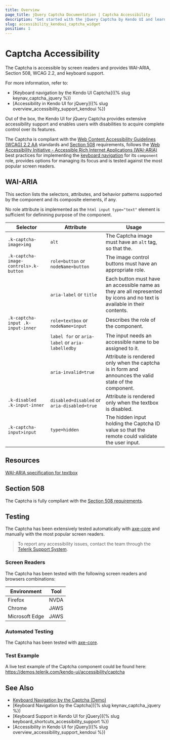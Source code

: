 ```yaml
---
title: Overview
page_title: jQuery Captcha Documentation | Captcha Accessibility
description: "Get started with the jQuery Captcha by Kendo UI and learn about its accessibility support for WAI-ARIA, Section 508, and WCAG 2.2."
slug: accessibility_kendoui_captcha_widget
position: 1
---
```


# Captcha Accessibility

The Captcha is accessible by screen readers and provides WAI-ARIA, Section 508, WCAG 2.2, and keyboard support.

For more information, refer to:
* [Keyboard navigation by the Kendo UI Captcha]({% slug keynav_captcha_jquery %})
* [Accessibility in Kendo UI for jQuery]({% slug overview_accessibility_support_kendoui %})




Out of the box, the Kendo UI for jQuery Captcha provides extensive accessibility support and enables users with disabilities to acquire complete control over its features.


The Captcha is compliant with the [Web Content Accessibility Guidelines (WCAG) 2.2 AA](https://www.w3.org/TR/WCAG22/) standards and [Section 508](https://www.section508.gov/) requirements, follows the [Web Accessibility Initiative - Accessible Rich Internet Applications (WAI-ARIA)](https://www.w3.org/WAI/ARIA/apg/) best practices for implementing the [keyboard navigation](#keyboard-navigation) for its `component` role, provides options for managing its focus and is tested against the most popular screen readers.

## WAI-ARIA


This section lists the selectors, attributes, and behavior patterns supported by the component and its composite elements, if any.


No role attribute is implemented as the  `html input type="text"` element is sufficient for definining purpose of the component.

| Selector | Attribute | Usage |
| -------- | --------- | ----- |
| `.k-captcha-image>img` | `alt` | The Captcha image must have an `alt` tag, so that the. |
| `.k-captcha-image-controls>.k-button` | `role=button` or `nodeName=button` | The image control buttons must have an appropriate role. |
|  | `aria-label` or `title` | Each button must have an accessible name as they are all represented by icons and no text is available in their contents. |
| `.k-captcha-input .k-input-inner` | `role=textbox` or `nodeName=input` | Describes the role of the component. |
|  | `label for` or `aria-label` or `aria-labelledby` | The input needs an accessible name to be assigned to it. |
|  | `aria-invalid=true` | Attribute is rendered only when the captcha is in form and announces the valid state of the component. |
| `.k-disabled .k-input-inner` | `disabled=disabled` or `aria-disabled=true` | Attribute is rendered only when the textbox is disabled. |
| `.k-captcha-input>input` | `type=hidden` | The hidden input holding the Captcha ID value so that the remote could validate the user input. |

## Resources

[WAI-ARIA specification for textbox](https://www.w3.org/TR/wai-aria-1.2/#textbox)

## Section 508


The Captcha is fully compliant with the [Section 508 requirements](http://www.section508.gov/).

## Testing


The Captcha has been extensively tested automatically with [axe-core](https://github.com/dequelabs/axe-core) and manually with the most popular screen readers.

> To report any accessibility issues, contact the team through the [Telerik Support System](https://www.telerik.com/account/support-center).

### Screen Readers


The Captcha has been tested with the following screen readers and browsers combinations:

| Environment | Tool |
| ----------- | ---- |
| Firefox | NVDA |
| Chrome | JAWS |
| Microsoft Edge | JAWS |



### Automated Testing

The Captcha has been tested with [axe-core](https://github.com/dequelabs/axe-core).

### Test Example

A live test example of the Captcha component could be found here: https://demos.telerik.com/kendo-ui/accessibility/captcha

## See Also

* [Keyboard Navigation by the Captcha (Demo)](https://demos.telerik.com/kendo-ui/captcha/keyboard-navigation)
* [Keyboard Navigation by the Captcha]({% slug keynav_captcha_jquery %})
* [Keyboard Support in Kendo UI for jQuery]({% slug keyboard_shortcuts_accessibility_support %})
* [Accessibility in Kendo UI for jQuery]({% slug overview_accessibility_support_kendoui %})